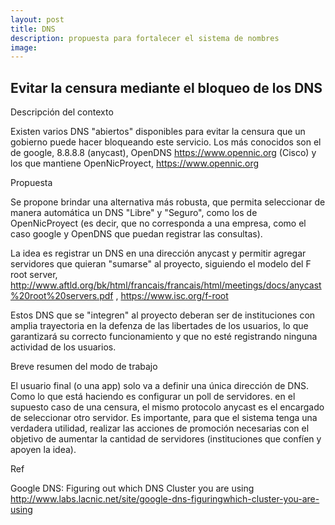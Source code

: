 ```yaml
---
layout: post
title: DNS
description: propuesta para fortalecer el sistema de nombres
image: 
---
```


## Evitar la censura mediante el bloqueo de los DNS

Descripción del contexto

Existen varios DNS "abiertos" disponibles para evitar la censura que un gobierno puede hacer bloqueando este servicio. Los más conocidos son el de google, 8.8.8.8 (anycast), OpenDNS https://www.opennic.org (Cisco) y los que mantiene OpenNicProyect, https://www.opennic.org

Propuesta

Se propone brindar una alternativa más robusta, que permita seleccionar de manera automática un DNS "Libre" y "Seguro", como los de OpenNicProyect (es decir, que no corresponda a una empresa, como el caso google y OpenDNS que puedan registrar las consultas).

La idea es registrar un DNS en una dirección anycast y permitir agregar servidores que quieran "sumarse" al proyecto, siguiendo el modelo del F root server, http://www.aftld.org/bk/html/francais/francais/html/meetings/docs/anycast%20root%20servers.pdf , https://www.isc.org/f-root

Estos DNS que se "integren" al proyecto deberan ser de instituciones con amplia trayectoria en la defenza de las libertades de los usuarios, lo que garantizará su correcto funcionamiento y que no esté registrando ninguna actividad de los usuarios.

Breve resumen del modo de trabajo

El usuario final (o una app) solo va a definir una única dirección de DNS. Como lo que está haciendo es configurar un poll de servidores. en el supuesto caso de una censura, el mismo protocolo anycast es el encargado de seleccionar otro servidor. Es importante, para que el sistema tenga una verdadera utilidad, realizar las acciones de promoción necesarias con el objetivo de aumentar la cantidad de servidores (instituciones que confíen y apoyen la idea).

Ref

Google DNS: Figuring out which DNS Cluster you are using http://www.labs.lacnic.net/site/google-dns-figuringwhich-cluster-you-are-using

